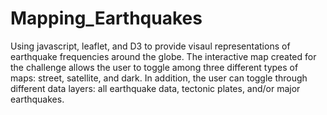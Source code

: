 # Mapping_Earthquakes
Using javascript, leaflet, and D3 to provide visaul representations of earthquake frequencies around the globe. The interactive map created for the challenge allows the user to toggle among three different types of maps: street, satellite, and dark. In addition, the user can toggle through different data layers: all earthquake data, tectonic plates, and/or major earthquakes. 
